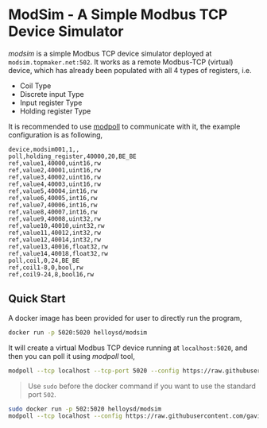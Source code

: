 # ModSim - A Simple Modbus TCP Device Simulator

*modsim* is a simple Modbus TCP device simulator deployed at `modsim.topmaker.net:502`.
It works as a remote Modbus-TCP (virtual) device, which has already been populated with all 4 types of registers, i.e.
- Coil Type
- Discrete input Type
- Input register Type
- Holding register Type

It is recommended to use [modpoll](https://github.com/gavinying/modpoll) to communicate with it, the example configuration is as following,

```
device,modsim001,1,,
poll,holding_register,40000,20,BE_BE
ref,value1,40000,uint16,rw
ref,value2,40001,uint16,rw
ref,value3,40002,uint16,rw
ref,value4,40003,uint16,rw
ref,value5,40004,int16,rw
ref,value6,40005,int16,rw
ref,value7,40006,int16,rw
ref,value8,40007,int16,rw
ref,value9,40008,uint32,rw
ref,value10,40010,uint32,rw
ref,value11,40012,int32,rw
ref,value12,40014,int32,rw
ref,value13,40016,float32,rw
ref,value14,40018,float32,rw
poll,coil,0,24,BE_BE
ref,coil1-8,0,bool,rw
ref,coil9-24,8,bool16,rw
```

## Quick Start

A docker image has been provided for user to directly run the program,

```bash
docker run -p 5020:5020 helloysd/modsim
```

It will create a virtual Modbus TCP device running at `localhost:5020`, and then you can poll it using *modpoll* tool,

```bash
modpoll --tcp localhost --tcp-port 5020 --config https://raw.githubusercontent.com/gavinying/modpoll/master/examples/modsim.csv
```

> Use `sudo` before the docker command if you want to use the standard port `502`.

```bash
sudo docker run -p 502:5020 helloysd/modsim
modpoll --tcp localhost --config https://raw.githubusercontent.com/gavinying/modpoll/master/examples/modsim.csv
```
